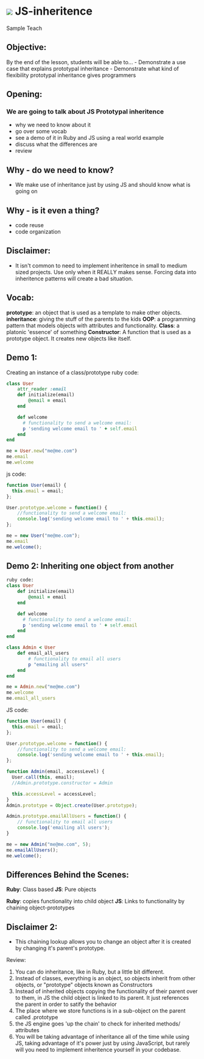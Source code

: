 # ![](https://ga-dash.s3.amazonaws.com/production/assets/logo-9f88ae6c9c3871690e33280fcf557f33.png) JS-inheritence
Sample Teach

## Objective:

By the end of the lesson, students will be able to...
	- Demonstrate a use case that explains prototypal inheritance
	- Demonstrate what kind of flexibility prototypal inheritance gives
	programmers

## Opening:

### We are going to talk about JS Prototypal inheritence 
 - why we need to know about it
 - go over some vocab
 - see a demo of it in Ruby and JS using a real world example
 - discuss what the differences are
 - review


## Why - do we need to know?
- We make use of inheritance just by using JS and should know what is going on

## Why - is it even a thing?
- code reuse 
- code organization

## Disclaimer:
- It isn't common to need to implement inheritence in small to medium sized projects. Use only when it REALLY makes sense. Forcing data into inheritence patterns will create a bad situation.

## Vocab:
**prototype**: an object that is used as a template to make other objects.
**inheritance**: giving the stuff of the parents to the kids
**OOP**: a programming pattern that models objects with attributes and functionality.
**Class**: a platonic 'essence' of something
**Constructor**: A function that is used as a prototype object. It creates new objects like itself.

## Demo 1: 
Creating an instance of a class/prototype
ruby code:
```ruby
class User
	attr_reader :email
	def initialize(email)
		@email = email
	end

	def welcome
	  # functionality to send a welcome email:
	  p 'sending welcome email to ' + self.email
	end
end

me = User.new("me@me.com")
me.email
me.welcome
```
js code:
```js
function User(email) {
  this.email = email;
};

User.prototype.welcome = function() {
	//functionality to send a welcome email:
	console.log('sending welcome email to ' + this.email);
};

me = new User("me@me.com");
me.email
me.welcome();
```
## Demo 2: Inheriting one object from another
```ruby
ruby code:
class User
	def initialize(email)
		@email = email
	end

	def welcome
	  # functionality to send a welcome email:
	  p 'sending welcome email to ' + self.email
	end
end

class Admin < User
	def email_all_users
		# functionality to email all users
		p "emailing all users"
	end
end

me = Admin.new("me@me.com")
me.welcome
me.email_all_users
```
JS code:
```js
function User(email) {
  this.email = email;
};

User.prototype.welcome = function() {
	//functionality to send a welcome email:
	console.log('sending welcome email to ' + this.email);
};

function Admin(email, accessLevel) {
  User.call(this, email);
  //Admin.prototype.constructor = Admin

  this.accessLevel = accessLevel;
}
Admin.prototype = Object.create(User.prototype);

Admin.prototype.emailAllUsers = function() {
	// functionality to email all users
	console.log('emailing all users');
}

me = new Admin("me@me.com", 5);
me.emailAllUsers();
me.welcome();
```

## Differences Behind the Scenes:
**Ruby**: Class based
**JS**: Pure objects

**Ruby**: copies functionality into child object
**JS**: Links to functionality by chaining object-prototypes

## Disclaimer 2:
- This chaining lookup allows you to change an object after it is created by changing it's parent's prototype. 


Review:

1. You can do inheritance, like in Ruby, but a little bit different. 
2. Instead of classes, everything is an object, so objects inherit from other objects, or "prototype" objects known as Constructors 
2. Instead of inherited objects copying the functionality of their parent over to them, in JS the child object is linked to its parent. It just references the parent in order to satify the behavior
3. The place where we store functions is in a sub-object on the parent called .prototype
4. the JS engine goes 'up the chain' to check for inherited methods/ attributes
5. You will be taking advantage of inheritance all of the time while using JS, taking advantage of it's power just by using JavaScript, but rarely will you need to implement inheritence yourself in your codebase. 




